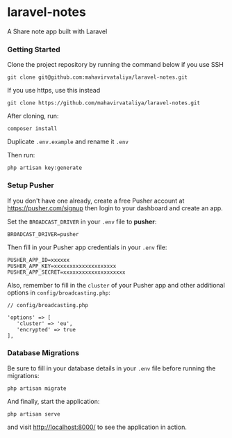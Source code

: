 # laravel-notes
A Share note app built with Laravel

### Getting Started

Clone the project repository by running the command below if you use SSH

```
git clone git@github.com:mahavirvataliya/laravel-notes.git
```

If you use https, use this instead

```
git clone https://github.com/mahavirvataliya/laravel-notes.git
```

After cloning, run:

```
composer install
```

Duplicate `.env.example` and rename it `.env`

Then run:

```
php artisan key:generate
```

### Setup Pusher

If you don't have one already, create a free Pusher account at https://pusher.com/signup then login to your dashboard and create an app. 

Set the `BROADCAST_DRIVER` in your `.env` file to **pusher**:

```
BROADCAST_DRIVER=pusher
```

Then fill in your Pusher app credentials in your `.env` file:

```
PUSHER_APP_ID=xxxxxx
PUSHER_APP_KEY=xxxxxxxxxxxxxxxxxxxx
PUSHER_APP_SECRET=xxxxxxxxxxxxxxxxxxxx
```

Also, remember to fill in the `cluster` of your Pusher app and other additional options in `config/broadcasting.php`:

```
// config/broadcasting.php

'options' => [
   'cluster' => 'eu',
   'encrypted' => true
],
```

### Database Migrations

Be sure to fill in your database details in your `.env` file before running the migrations:

```
php artisan migrate
```

And finally, start the application:

```
php artisan serve
```

and visit [http://localhost:8000/](http://localhost:8000/) to see the application in action.
